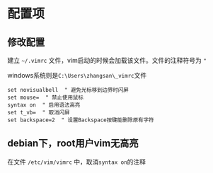 # 配置项

## 修改配置

建立 `~/.vimrc` 文件，vim启动的时候会加载该文件。文件的注释符号为 `"`

windows系统则是`C:\Users\zhangsan\_vimrc`文件

``` config
set novisualbell  " 避免光标移到边界时闪屏
set mouse=  " 禁止使用鼠标
syntax on  " 启用语法高亮
set t_vb=  " 取消闪屏
set backspace=2  " 设置Backspace按键能删除原有字符
```

## debian下，root用户vim无高亮

在文件 `/etc/vim/vimrc` 中，取消`syntax on`的注释

